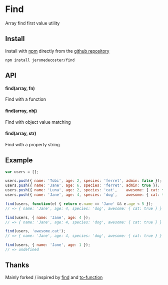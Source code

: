 # Find

Array find first value utility

## Install

Install with <a href="http://nodejs.org/" target="_blank">npm</a> directly from the <a href="https://github.com/jeromedecoster/find" target="_blank">github repository</a>

```
npm install jeromedecoster/find
```

## API

#### find(array, fn)

Find with a function

#### find(array, obj)

Find with object value matching

#### find(array, str)

Find with a property string

## Example

```js
var users = [];

users.push({ name: 'Tobi', age: 2, species: 'ferret', admin: false });
users.push({ name: 'Jane', age: 6, species: 'ferret', admin: true });
users.push({ name: 'Luna', age: 2, species: 'cat',    awesome: { cat: false }});
users.push({ name: 'Jane', age: 4, species: 'dog',    awesome: { cat: true } });

find(users, function(e) { return e.name == 'Jane' && e.age < 5 });
// => { name: 'Jane', age: 4, species: 'dog', awesome: { cat: true } }

find(users, { name: 'Jane', age: 4 });
// => { name: 'Jane', age: 4, species: 'dog', awesome: { cat: true } }

find(users, 'awesome.cat');
// => { name: 'Jane', age: 4, species: 'dog', awesome: { cat: true } }

find(users, { name: 'Jane', age: 1 });
// => undefined
```

## Thanks

Mainly forked / inspired by <a href="https://github.com/component/find" target="_blank">find</a> and <a href="https://github.com/component/to-function" target="_blank">to-function</a>
